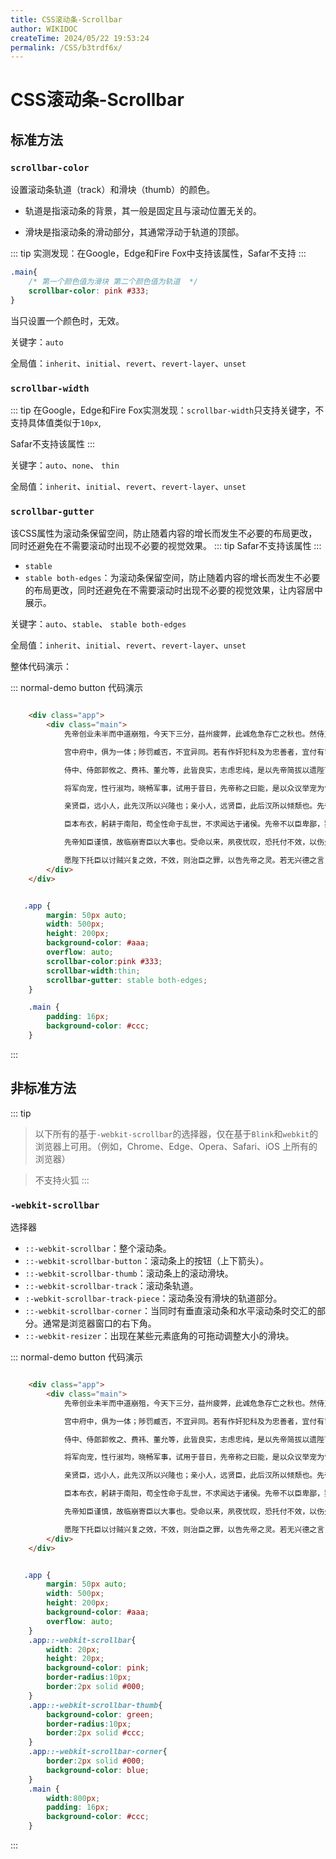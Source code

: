 ```yaml
---
title: CSS滚动条-Scrollbar
author: WIKIDOC
createTime: 2024/05/22 19:53:24
permalink: /CSS/b3trdf6x/
---
```

# CSS滚动条-Scrollbar


## 标准方法



### `scrollbar-color`

设置滚动条轨道（track）和滑块（thumb）的颜色。

-   轨道是指滚动条的背景，其一般是固定且与滚动位置无关的。

-   滑块是指滚动条的滑动部分，其通常浮动于轨道的顶部。

::: tip
实测发现：在Google，Edge和Fire Fox中支持该属性，Safar不支持
:::

```css
.main{
    /* 第一个颜色值为滑块 第二个颜色值为轨道  */
    scrollbar-color: pink #333;
}
```
当只设置一个颜色时，无效。

关键字：`auto`

全局值：`inherit`、`initial`、`revert`、`revert-layer`、`unset`

### `scrollbar-width`

::: tip
在Google，Edge和Fire Fox实测发现：`scrollbar-width`只支持关键字，不支持具体值类似于`10px`,

Safar不支持该属性
:::

关键字：`auto`、`none`、 `thin`

全局值：`inherit`、`initial`、`revert`、`revert-layer`、`unset`

### `scrollbar-gutter`

该CSS属性为滚动条保留空间，防止随着内容的增长而发生不必要的布局更改，同时还避免在不需要滚动时出现不必要的视觉效果。
::: tip
Safar不支持该属性
:::

-   `stable`
-   `stable both-edges`：为滚动条保留空间，防止随着内容的增长而发生不必要的布局更改，同时还避免在不需要滚动时出现不必要的视觉效果，让内容居中展示。

关键字：`auto`、`stable`、 `stable both-edges`

全局值：`inherit`、`initial`、`revert`、`revert-layer`、`unset`

整体代码演示：

::: normal-demo button 代码演示 

```html

    <div class="app">
        <div class="main">
            先帝创业未半而中道崩殂，今天下三分，益州疲弊，此诚危急存亡之秋也。然侍卫之臣不懈于内，忠志之士忘身于外者，盖追先帝之殊遇，欲报之于陛下也。诚宜开张圣听，以光先帝遗德，恢弘志士之气，不宜妄自菲薄，引喻失义，以塞忠谏之路也。

            宫中府中，俱为一体；陟罚臧否，不宜异同。若有作奸犯科及为忠善者，宜付有司论其刑赏，以昭陛下平明之理，不宜偏私，使内外异法也。

            侍中、侍郎郭攸之、费祎、董允等，此皆良实，志虑忠纯，是以先帝简拔以遗陛下。愚以为宫中之事，事无大小，悉以咨之，然后施行，必能裨补阙漏，有所广益。

            将军向宠，性行淑均，晓畅军事，试用于昔日，先帝称之曰能，是以众议举宠为督。愚以为营中之事，悉以咨之，必能使行阵和睦，优劣得所。

            亲贤臣，远小人，此先汉所以兴隆也；亲小人，远贤臣，此后汉所以倾颓也。先帝在时，每与臣论此事，未尝不叹息痛恨于桓、灵也。侍中、尚书、长史、参军，此悉贞良死节之臣，愿陛下亲之信之，则汉室之隆，可计日而待也。

            臣本布衣，躬耕于南阳，苟全性命于乱世，不求闻达于诸侯。先帝不以臣卑鄙，猥自枉屈，三顾臣于草庐之中，咨臣以当世之事，由是感激，遂许先帝以驱驰。后值倾覆，受任于败军之际，奉命于危难之间，尔来二十有一年矣。

            先帝知臣谨慎，故临崩寄臣以大事也。受命以来，夙夜忧叹，恐托付不效，以伤先帝之明；故五月渡泸，深入不毛。今南方已定，兵甲已足，当奖率三军，北定中原，庶竭驽钝，攘除奸凶，兴复汉室，还于旧都。此臣所以报先帝而忠陛下之职分也。至于斟酌损益，进尽忠言，则攸之、祎、允之任也。

            愿陛下托臣以讨贼兴复之效，不效，则治臣之罪，以告先帝之灵。若无兴德之言，则责攸之、祎、允等之慢，以彰其咎；陛下亦宜自谋，以咨诹善道，察纳雅言，深追先帝遗诏。臣不胜受恩感激。今当远离，临表涕零，不知所言。
        </div>
    </div>
```

```css

   .app {
        margin: 50px auto;
        width: 500px;
        height: 200px;
        background-color: #aaa;
        overflow: auto;
        scrollbar-color:pink #333;
        scrollbar-width:thin;
        scrollbar-gutter: stable both-edges;
    }

    .main {
        padding: 16px;
        background-color: #ccc;
    }

```

:::


## 非标准方法

::: tip 

> 以下所有的基于`-webkit-scrollbar`的选择器，仅在基于`Blink`和`webkit`的浏览器上可用。（例如，Chrome、Edge、Opera、Safari、iOS 上所有的浏览器）

> 不支持火狐
:::

### `-webkit-scrollbar`
选择器

- `::-webkit-scrollbar`：整个滚动条。
- `::-webkit-scrollbar-button`：滚动条上的按钮（上下箭头）。
- `::-webkit-scrollbar-thumb`：滚动条上的滚动滑块。
- `::-webkit-scrollbar-track`：滚动条轨道。
- `:-webkit-scrollbar-track-piece`：滚动条没有滑块的轨道部分。
- `::-webkit-scrollbar-corner`：当同时有垂直滚动条和水平滚动条时交汇的部分。通常是浏览器窗口的右下角。
- `::-webkit-resizer`：出现在某些元素底角的可拖动调整大小的滑块。

::: normal-demo button 代码演示 

```html

    <div class="app">
        <div class="main">
            先帝创业未半而中道崩殂，今天下三分，益州疲弊，此诚危急存亡之秋也。然侍卫之臣不懈于内，忠志之士忘身于外者，盖追先帝之殊遇，欲报之于陛下也。诚宜开张圣听，以光先帝遗德，恢弘志士之气，不宜妄自菲薄，引喻失义，以塞忠谏之路也。

            宫中府中，俱为一体；陟罚臧否，不宜异同。若有作奸犯科及为忠善者，宜付有司论其刑赏，以昭陛下平明之理，不宜偏私，使内外异法也。

            侍中、侍郎郭攸之、费祎、董允等，此皆良实，志虑忠纯，是以先帝简拔以遗陛下。愚以为宫中之事，事无大小，悉以咨之，然后施行，必能裨补阙漏，有所广益。

            将军向宠，性行淑均，晓畅军事，试用于昔日，先帝称之曰能，是以众议举宠为督。愚以为营中之事，悉以咨之，必能使行阵和睦，优劣得所。

            亲贤臣，远小人，此先汉所以兴隆也；亲小人，远贤臣，此后汉所以倾颓也。先帝在时，每与臣论此事，未尝不叹息痛恨于桓、灵也。侍中、尚书、长史、参军，此悉贞良死节之臣，愿陛下亲之信之，则汉室之隆，可计日而待也。

            臣本布衣，躬耕于南阳，苟全性命于乱世，不求闻达于诸侯。先帝不以臣卑鄙，猥自枉屈，三顾臣于草庐之中，咨臣以当世之事，由是感激，遂许先帝以驱驰。后值倾覆，受任于败军之际，奉命于危难之间，尔来二十有一年矣。

            先帝知臣谨慎，故临崩寄臣以大事也。受命以来，夙夜忧叹，恐托付不效，以伤先帝之明；故五月渡泸，深入不毛。今南方已定，兵甲已足，当奖率三军，北定中原，庶竭驽钝，攘除奸凶，兴复汉室，还于旧都。此臣所以报先帝而忠陛下之职分也。至于斟酌损益，进尽忠言，则攸之、祎、允之任也。

            愿陛下托臣以讨贼兴复之效，不效，则治臣之罪，以告先帝之灵。若无兴德之言，则责攸之、祎、允等之慢，以彰其咎；陛下亦宜自谋，以咨诹善道，察纳雅言，深追先帝遗诏。臣不胜受恩感激。今当远离，临表涕零，不知所言。
        </div>
    </div>
```

```css

   .app {
        margin: 50px auto;
        width: 500px;
        height: 200px;
        background-color: #aaa;
        overflow: auto;
    }
    .app::-webkit-scrollbar{
        width: 20px;
        height: 20px;
        background-color: pink;
        border-radius:10px;
        border:2px solid #000;
    }
    .app::-webkit-scrollbar-thumb{
        background-color: green;
        border-radius:10px;
        border:2px solid #ccc;
    }
    .app::-webkit-scrollbar-corner{
        border:2px solid #000;
        background-color: blue;
    }
    .main {
        width:800px;
        padding: 16px;
        background-color: #ccc;
    }

```

:::

